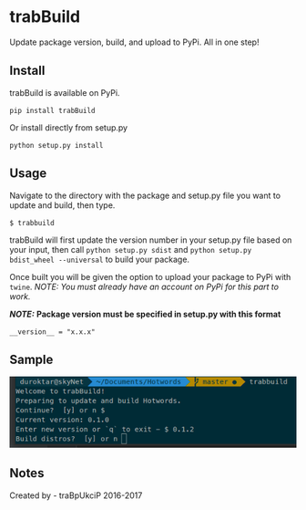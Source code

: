 trabBuild
=========

Update package version, build, and upload to PyPi. All in one step!


Install
-------

trabBuild is available on PyPi.

    pip install trabBuild

Or install directly from setup.py

    python setup.py install


Usage
-----

Navigate to the directory with the package and setup.py file you want to update and build, then type.

    $ trabbuild

trabBuild will first update the version number in your setup.py file
based on your input, then call `python setup.py sdist` and `python
setup.py bdist_wheel --universal` to build your package.

Once built you will be given the option to upload your package to
PyPi with `twine`. *NOTE: You must already have an account on PyPi for this part to work.*

***NOTE:***
**Package version must be specified in setup.py with this format**

    __version__ = "x.x.x"


Sample
------

![logo](trabBuild.png)


Notes
-----

Created by - traBpUkciP 2016-2017
